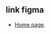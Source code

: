 ## link figma

- [Home page](<https://www.figma.com/file/iBsxHAJFmE5QP8zMP6196i/Travel-Website-Landing-Page-(Community)?node-id=206%3A1422&t=fI43102CVoNkLuvE-0>).
